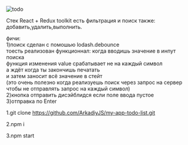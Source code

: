 ![todo](https://user-images.githubusercontent.com/98277765/190295470-f17dda17-0dff-47ea-bb51-efc6abb72cb5.png)

Стек React + Redux toolkit 
есть фильтрация и поиск  также: добавить,удалить,выполнить.

фичи:
<br>
1)поиск сделан с помошью lodash.debounce 
<br>
тоесть реализован функционнал: когда вводишь значение в инпут поиска 
<br>
функция изменения value срабатывает не на каждый символ
<br>
а ждёт когда ты закончишь печатать
<br>
и затем заносит всё значение в стейт
<br>
(это очень полезно когда реализуешь поиск через запрос на сервер чтобы не отправлять запрос на каждый символ)
<br>
2)кнопка отправить дисэйблидся если поле ввода пустое
<br>
3)отправка по Enter

1.git clone https://github.com/ArkadiyJS/my-app-todo-list.git

2.npm i

3.npm start
